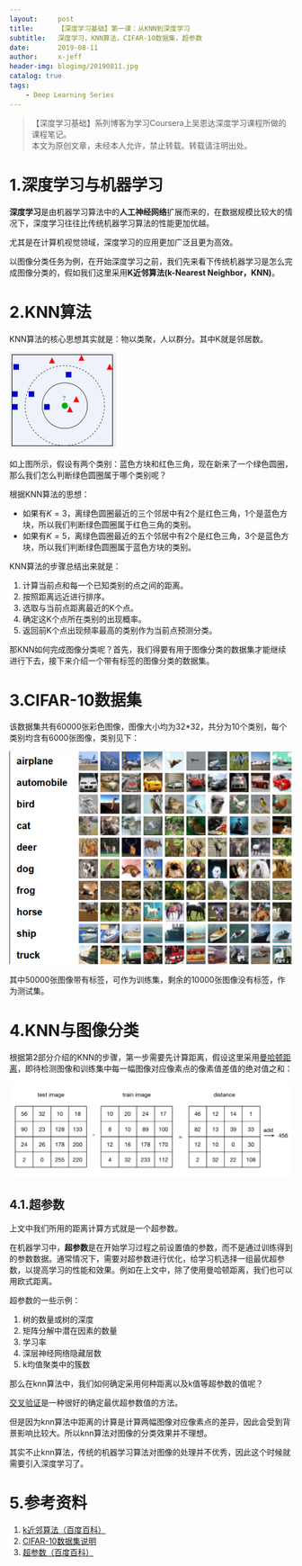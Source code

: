 ```yaml
---
layout:     post
title:      【深度学习基础】第一课：从KNN到深度学习
subtitle:   深度学习，KNN算法，CIFAR-10数据集，超参数
date:       2019-08-11
author:     x-jeff
header-img: blogimg/20190811.jpg
catalog: true
tags:
    - Deep Learning Series
---
```

>【深度学习基础】系列博客为学习Coursera上吴恩达深度学习课程所做的课程笔记。  
>本文为原创文章，未经本人允许，禁止转载。转载请注明出处。

# 1.深度学习与机器学习

**深度学习**是由机器学习算法中的**人工神经网络**扩展而来的，在数据规模比较大的情况下，深度学习往往比传统机器学习算法的性能更加优越。

尤其是在计算机视觉领域，深度学习的应用更加广泛且更为高效。

以图像分类任务为例，在开始深度学习之前，我们先来看下传统机器学习是怎么完成图像分类的，假如我们这里采用**K近邻算法(k-Nearest Neighbor，KNN)**。

# 2.KNN算法
KNN算法的核心思想其实就是：物以类聚，人以群分。其中K就是邻居数。

![](https://github.com/x-jeff/BlogImage/raw/master/DeepLearningSeries/Lesson1/1x1.png)

如上图所示，假设有两个类别：蓝色方块和红色三角，现在新来了一个绿色圆圈，那么我们怎么判断绿色圆圈属于哪个类别呢？

根据KNN算法的思想：

* 如果有$K=3$，离绿色圆圈最近的三个邻居中有2个是红色三角，1个是蓝色方块，所以我们判断绿色圆圈属于红色三角的类别。
* 如果有$K=5$，离绿色圆圈最近的五个邻居中有2个是红色三角，3个是蓝色方块，所以我们判断绿色圆圈属于蓝色方块的类别。

KNN算法的步骤总结出来就是：

1. 计算当前点和每一个已知类别的点之间的距离。
2. 按照距离远近进行排序。
3. 选取与当前点距离最近的K个点。
4. 确定这K个点所在类别的出现概率。
5. 返回前K个点出现频率最高的类别作为当前点预测分类。

那KNN如何完成图像分类呢？首先，我们得要有用于图像分类的数据集才能继续进行下去，接下来介绍一个带有标签的图像分类的数据集。

# 3.CIFAR-10数据集

该数据集共有60000张彩色图像，图像大小均为32*32，共分为10个类别，每个类别均含有6000张图像，类别见下：

![](https://github.com/x-jeff/BlogImage/raw/master/DeepLearningSeries/Lesson1/1x2.png)

其中50000张图像带有标签，可作为训练集，剩余的10000张图像没有标签，作为测试集。

# 4.KNN与图像分类

根据第2部分介绍的KNN的步骤，第一步需要先计算距离，假设这里采用[曼哈顿距离](http://shichaoxin.com/2019/06/30/机器学习基础-第六课-线性回归/)，即待检测图像和训练集中每一幅图像对应像素点的像素值差值的绝对值之和：

![](https://github.com/x-jeff/BlogImage/raw/master/DeepLearningSeries/Lesson1/1x3.png)

## 4.1.超参数

上文中我们所用的距离计算方式就是一个超参数。

在机器学习中，**超参数**是在开始学习过程之前设置值的参数，而不是通过训练得到的参数数据。通常情况下，需要对超参数进行优化，给学习机选择一组最优超参数，以提高学习的性能和效果。例如在上文中，除了使用曼哈顿距离，我们也可以用欧式距离。

超参数的一些示例：

1. 树的数量或树的深度
2. 矩阵分解中潜在因素的数量
3. 学习率
4. 深层神经网络隐藏层数
5. k均值聚类中的簇数

那么在knn算法中，我们如何确定采用何种距离以及k值等超参数的值呢？

[交叉验证](http://shichaoxin.com/2018/11/27/机器学习基础-第二课-模型评估方法/)是一种很好的确定最优超参数值的方法。

但是因为knn算法中距离的计算是计算两幅图像对应像素点的差异，因此会受到背景影响比较大。所以knn算法对图像的分类效果并不理想。

其实不止knn算法，传统的机器学习算法对图像的处理并不优秀，因此这个时候就需要引入深度学习了。

# 5.参考资料

1. [k近邻算法（百度百科）](https://baike.baidu.com/item/k近邻算法/9512781?fr=aladdin)
2. [CIFAR-10数据集说明](https://www.cnblogs.com/Jerry-Dong/p/8109938.html)
3. [超参数（百度百科）](https://baike.baidu.com/item/超参数/3101858?fr=aladdin)